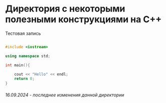 # Директория с некоторыми полезными конструкциями на C++

Тестовая запись

```c++

#include <iostream>

using namespace std;

int main(){

    cout << "Hello" << endl;
    return 0;
}

```


###### 16.09.2024 - последнее изменения данной директории